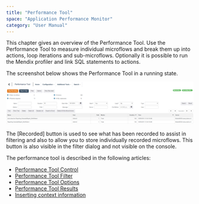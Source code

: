 ```yaml
---
title: "Performance Tool"
space: "Application Performance Monitor"
category: "User Manual"
---
```

This chapter gives an overview of the Performance Tool. Use the Performance Tool to measure individual microflows and break them up into actions, loop iterations and sub-microflows. Optionally it is possible to run the Mendix profiler and link SQL statements to actions.

The screenshot below shows the Performance Tool in a running state.

 ![](attachments/Performance_Tool/Overview.png)

The [Recorded] button is used to see what has been recorded to assist in filtering and also to allow you to store individually recorded microflows. This button is also visible in the filter dialog and not visible on the console.

The performance tool is described in the following articles:

*   [Performance Tool Control](performance-tool-control)
*   [Performance Tool Filter](performance-tool-filter)
*   [Performance Tool Options](performance-tool-options)
*   [Performance Tool Results](performance-tool-results)
*   [Inserting context information](inserting-context-information)
